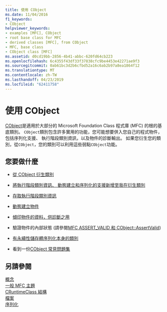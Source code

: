 ```yaml
---
title: 使用 CObject
ms.date: 11/04/2016
f1_keywords:
- CObject
helpviewer_keywords:
- examples [MFC], CObject
- root base class for MFC
- derived classes [MFC], from CObject
- MFC, base class
- CObject class [MFC]
ms.assetid: d0cd19bb-2856-4b41-abbc-620fd64cb223
ms.openlocfilehash: 6c4355f43df33f37838cfc9be4453e42271ae9f3
ms.sourcegitcommit: 0ab61bc3d2b6cfbd52a16c6ab2b97a8ea1864f12
ms.translationtype: MT
ms.contentlocale: zh-TW
ms.lasthandoff: 04/23/2019
ms.locfileid: "62411758"
---
```

# <a name="using-cobject"></a>使用 CObject

[CObject](../mfc/reference/cobject-class.md)是適用於大部分的 Microsoft Foundation Class 程式庫 (MFC) 的根的基底類別。 `CObject`類別包含許多實用的功能，您可能想要併入您自己的程式物件，包括序列化支援、 執行階段類別資訊，以及物件的診斷輸出。 如果您衍生您的類別，從`CObject`，您的類別可以利用這些弱點`CObject`功能。

## <a name="what-do-you-want-to-do"></a>您要做什麼

- [從 CObject 衍生類別](../mfc/deriving-a-class-from-cobject.md)

- [將執行階段類別資訊、 動態建立和序列化的支援新增至我在衍生類別](../mfc/specifying-levels-of-functionality.md)

- [存取執行階段類別資訊](../mfc/accessing-run-time-class-information.md)

- [動態建立物件](../mfc/dynamic-object-creation.md)

- [傾印物件的資料，供診斷之用](/previous-versions/visualstudio/visual-studio-2010/sc15kz85(v=vs.100))

- 驗證物件的內部狀態 (請參閱[MFC ASSERT_VALID 和 CObject::AssertValid](reference/diagnostic-services.md#assert_valid))

- [有永續性儲存體序列化本身的類別](../mfc/serialization-in-mfc.md)

- 看到一份[CObject 常見問題集](../mfc/cobject-class-frequently-asked-questions.md)

## <a name="see-also"></a>另請參閱

[概念](../mfc/mfc-concepts.md)<br/>
[一般 MFC 主題](../mfc/general-mfc-topics.md)<br/>
[CRuntimeClass 結構](../mfc/reference/cruntimeclass-structure.md)<br/>
[檔案](../mfc/files-in-mfc.md)<br/>
[序列化](../mfc/serialization-in-mfc.md)
